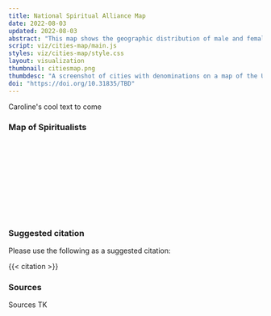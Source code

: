 ```yaml
---
title: National Spiritual Alliance Map 
date: 2022-08-03
updated: 2022-08-03
abstract: "This map shows the geographic distribution of male and female pastors in the National Spiritual Alliance in 1926 to highlight the large amount of women represented in Spiritualist leadership."
script: viz/cities-map/main.js
styles: viz/cities-map/style.css
layout: visualization
thumbnail: citiesmap.png
thumbdesc: "A screenshot of cities with denominations on a map of the United States."
doi: "https://doi.org/10.31835/TBD"
---
```


Caroline's cool text to come

<div class="viz-block grid-x grid-padding-x">
  <div class="cell medium-12 xlarge-10 large-offset-1">
    <h3 class="graphic-title">Map of Spiritualists</h3>
    <svg id="spiritualist-map" width="100%"></svg>
  </div>
</div>

### Suggested citation

Please use the following as a suggested citation:

{{< citation >}}

### Sources

Sources TK
